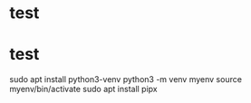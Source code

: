 # test
# test
sudo apt install python3-venv
python3 -m venv myenv
source myenv/bin/activate
sudo apt install pipx